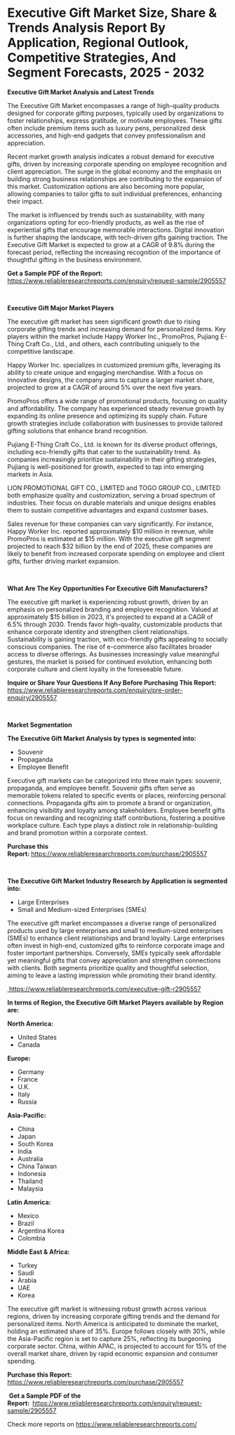 <p><h1>Executive Gift Market Size, Share & Trends Analysis Report By Application, Regional Outlook, Competitive Strategies, And Segment Forecasts, 2025 - 2032</h1></p><p><strong>Executive Gift Market Analysis and Latest Trends</strong></p>
<p><p>The Executive Gift Market encompasses a range of high-quality products designed for corporate gifting purposes, typically used by organizations to foster relationships, express gratitude, or motivate employees. These gifts often include premium items such as luxury pens, personalized desk accessories, and high-end gadgets that convey professionalism and appreciation.</p><p>Recent market growth analysis indicates a robust demand for executive gifts, driven by increasing corporate spending on employee recognition and client appreciation. The surge in the global economy and the emphasis on building strong business relationships are contributing to the expansion of this market. Customization options are also becoming more popular, allowing companies to tailor gifts to suit individual preferences, enhancing their impact.</p><p>The market is influenced by trends such as sustainability, with many organizations opting for eco-friendly products, as well as the rise of experiential gifts that encourage memorable interactions. Digital innovation is further shaping the landscape, with tech-driven gifts gaining traction. The Executive Gift Market is expected to grow at a CAGR of 9.8% during the forecast period, reflecting the increasing recognition of the importance of thoughtful gifting in the business environment.</p></p>
<p><strong>Get a Sample PDF of the Report:&nbsp;</strong> <a href="https://www.reliableresearchreports.com/enquiry/request-sample/2905557?utm_campaign=2186&utm_medium=2&utm_source=Github&utm_content=ia&utm_term=12032025&utm_id=executive-gift">https://www.reliableresearchreports.com/enquiry/request-sample/2905557</a></p>
<p>&nbsp;</p>
<p><strong>Executive Gift Major Market Players</strong></p>
<p><p>The executive gift market has seen significant growth due to rising corporate gifting trends and increasing demand for personalized items. Key players within the market include Happy Worker Inc., PromoPros, Pujiang E-Thing Craft Co., Ltd., and others, each contributing uniquely to the competitive landscape.</p><p>Happy Worker Inc. specializes in customized premium gifts, leveraging its ability to create unique and engaging merchandise. With a focus on innovative designs, the company aims to capture a larger market share, projected to grow at a CAGR of around 5% over the next five years.</p><p>PromoPros offers a wide range of promotional products, focusing on quality and affordability. The company has experienced steady revenue growth by expanding its online presence and optimizing its supply chain. Future growth strategies include collaboration with businesses to provide tailored gifting solutions that enhance brand recognition.</p><p>Pujiang E-Thing Craft Co., Ltd. is known for its diverse product offerings, including eco-friendly gifts that cater to the sustainability trend. As companies increasingly prioritize sustainability in their gifting strategies, Pujiang is well-positioned for growth, expected to tap into emerging markets in Asia.</p><p>LION PROMOTIONAL GIFT CO., LIMITED and TOGO GROUP CO., LIMITED both emphasize quality and customization, serving a broad spectrum of industries. Their focus on durable materials and unique designs enables them to sustain competitive advantages and expand customer bases.</p><p>Sales revenue for these companies can vary significantly. For instance, Happy Worker Inc. reported approximately $10 million in revenue, while PromoPros is estimated at $15 million. With the executive gift segment projected to reach $32 billion by the end of 2025, these companies are likely to benefit from increased corporate spending on employee and client gifts, further driving market expansion.</p></p>
<p>&nbsp;</p>
<p><strong>What Are The Key Opportunities For Executive Gift Manufacturers?</strong></p>
<p><p>The executive gift market is experiencing robust growth, driven by an emphasis on personalized branding and employee recognition. Valued at approximately $15 billion in 2023, it's projected to expand at a CAGR of 6.5% through 2030. Trends favor high-quality, customizable products that enhance corporate identity and strengthen client relationships. Sustainability is gaining traction, with eco-friendly gifts appealing to socially conscious companies. The rise of e-commerce also facilitates broader access to diverse offerings. As businesses increasingly value meaningful gestures, the market is poised for continued evolution, enhancing both corporate culture and client loyalty in the foreseeable future.</p></p>
<p><strong>Inquire or Share Your Questions If Any Before Purchasing This Report:</strong> <a href="https://www.reliableresearchreports.com/enquiry/pre-order-enquiry/2905557?utm_campaign=2186&utm_medium=2&utm_source=Github&utm_content=ia&utm_term=12032025&utm_id=executive-gift">https://www.reliableresearchreports.com/enquiry/pre-order-enquiry/2905557</a></p>
<p>&nbsp;</p>
<p><strong>Market Segmentation</strong></p>
<p><strong>The Executive Gift Market Analysis by types is segmented into:</strong></p>
<p><ul><li>Souvenir</li><li>Propaganda</li><li>Employee Benefit</li></ul></p>
<p><p>Executive gift markets can be categorized into three main types: souvenir, propaganda, and employee benefit. Souvenir gifts often serve as memorable tokens related to specific events or places, reinforcing personal connections. Propaganda gifts aim to promote a brand or organization, enhancing visibility and loyalty among stakeholders. Employee benefit gifts focus on rewarding and recognizing staff contributions, fostering a positive workplace culture. Each type plays a distinct role in relationship-building and brand promotion within a corporate context.</p></p>
<p><strong>Purchase this Report:&nbsp;</strong><a href="https://www.reliableresearchreports.com/purchase/2905557?utm_campaign=2186&utm_medium=2&utm_source=Github&utm_content=ia&utm_term=12032025&utm_id=executive-gift">https://www.reliableresearchreports.com/purchase/2905557</a></p>
<p>&nbsp;</p>
<p><strong>The Executive Gift Market Industry Research by Application is segmented into:</strong></p>
<p><ul><li>Large Enterprises</li><li>Small and Medium-sized Enterprises (SMEs)</li></ul></p>
<p><p>The executive gift market encompasses a diverse range of personalized products used by large enterprises and small to medium-sized enterprises (SMEs) to enhance client relationships and brand loyalty. Large enterprises often invest in high-end, customized gifts to reinforce corporate image and foster important partnerships. Conversely, SMEs typically seek affordable yet meaningful gifts that convey appreciation and strengthen connections with clients. Both segments prioritize quality and thoughtful selection, aiming to leave a lasting impression while promoting their brand identity.</p></p>
<p><a href="https://www.reliableresearchreports.com/executive-gift-r2905557?utm_campaign=2186&utm_medium=2&utm_source=Github&utm_content=ia&utm_term=12032025&utm_id=executive-gift">&nbsp;https://www.reliableresearchreports.com/executive-gift-r2905557</a></p>
<p><strong>In terms of Region, the Executive Gift Market Players available by Region are:</strong></p>
<p>
    <p> <strong> North America: </strong>
        <ul>
            <li>United States</li>
            <li>Canada</li>
        </ul>
        </p> 
    <p> <strong> Europe: </strong>
        <ul>
            <li>Germany</li>
            <li>France</li>
            <li>U.K.</li>
            <li>Italy</li>
            <li>Russia</li>
        </ul>
        </p> 
    <p> <strong> Asia-Pacific: </strong>
        <ul>
            <li>China</li>
            <li>Japan</li>
            <li>South Korea</li>
            <li>India</li>
            <li>Australia</li>
            <li>China Taiwan</li>
            <li>Indonesia</li>
            <li>Thailand</li>
            <li>Malaysia</li>
        </ul>
        </p> 
    <p> <strong> Latin America: </strong>
        <ul>
            <li>Mexico</li>
            <li>Brazil</li>
            <li>Argentina Korea</li>
            <li>Colombia</li>
        </ul>
        </p> 
    <p> <strong> Middle East & Africa: </strong>
        <ul>
            <li>Turkey</li>
            <li>Saudi</li>
            <li>Arabia</li>
            <li>UAE</li>
            <li>Korea</li>
        </ul>
    </p>
    </p>
<p><p>The executive gift market is witnessing robust growth across various regions, driven by increasing corporate gifting trends and the demand for personalized items. North America is anticipated to dominate the market, holding an estimated share of 35%. Europe follows closely with 30%, while the Asia-Pacific region is set to capture 25%, reflecting its burgeoning corporate sector. China, within APAC, is projected to account for 15% of the overall market share, driven by rapid economic expansion and consumer spending.</p></p>
<p><strong>Purchase this Report: </strong><a href="https://www.reliableresearchreports.com/purchase/2905557?utm_campaign=2186&utm_medium=2&utm_source=Github&utm_content=ia&utm_term=12032025&utm_id=executive-gift">https://www.reliableresearchreports.com/purchase/2905557</a></p>
<p>&nbsp;<strong>Get a Sample PDF of the Report:&nbsp;&nbsp;</strong><a href="https://www.reliableresearchreports.com/enquiry/request-sample/2905557?utm_campaign=2186&utm_medium=2&utm_source=Github&utm_content=ia&utm_term=12032025&utm_id=executive-gift">https://www.reliableresearchreports.com/enquiry/request-sample/2905557</a></p>
<p><strong></strong></p>
<p>Check more reports on <a href="https://www.reliableresearchreports.com/?utm_campaign=2186&utm_medium=2&utm_source=Github&utm_content=ia&utm_term=12032025&utm_id=executive-gift">https://www.reliableresearchreports.com/</a></p>